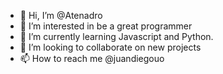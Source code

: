 - 👋 Hi, I’m @Atenadro
- 👀 I’m interested in be a great programmer
- 🌱 I’m currently learning Javascript and Python.
- 💞️ I’m looking to collaborate on new projects
- 📫 How to reach me @juandiegouo

<!---
Atenadro/Atenadro is a ✨ special ✨ repository because its `README.md` (this file) appears on your GitHub profile.
You can click the Preview link to take a look at your changes.
--->
